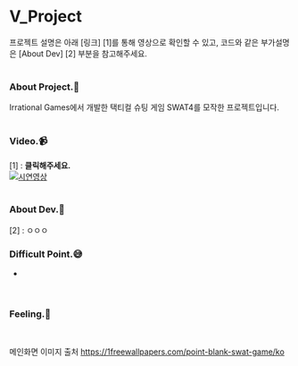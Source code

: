 # V_Project
프로젝트 설명은 아래 [링크] [1]를 통해 영상으로 확인할 수 있고, 코드와 같은 부가설명은 [About Dev] [2] 부분을 참고해주세요.<br>
<br>

### About Project.:two_men_holding_hands:
Irrational Games에서 개발한 택티컬 슈팅 게임 SWAT4를 모작한 프로젝트입니다.<br>
<br>

### Video.:video_camera:
[1] : **클릭해주세요.**<br>
[![시연영상](https://img.youtube.com/vi/TNQ0OKnjaWw/0.jpg)](https://www.youtube.com/watch?v=TNQ0OKnjaWw)<br>
<br>

### About Dev.:nut_and_bolt:
[2] : ㅇㅇㅇ
<br>


### Difficult Point.:sweat_smile:
* 
<br>

### Feeling.:pencil:

<br>



메인화면 이미지 출처 https://1freewallpapers.com/point-blank-swat-game/ko
